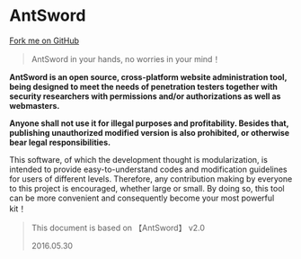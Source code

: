 ﻿AntSword
===

[Fork me on GitHub](https://github.com/AntSwordProject/AntSword)

> AntSword in your hands, no worries in your mind！

**AntSword is an open source, cross-platform website administration tool, being designed to meet the needs of penetration testers together with security researchers with permissions and/or authorizations as well as webmasters.**

**Anyone shall not use it for illegal purposes and profitability. Besides that, publishing unauthorized modified version is also prohibited, or otherwise bear legal responsibilities.**

This software, of which the development thought is modularization, is intended to provide easy-to-understand codes and modification guidelines for users of different levels. Therefore, any contribution making by everyone to this project is encouraged, whether large or small. By doing so, this tool can be more convenient and consequently become your most powerful kit！



> This document is based on 【AntSword】 v2.0
>
> 2016.05.30

